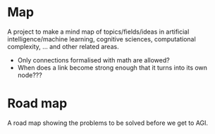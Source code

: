 # Map

A project to make a mind map of topics/fields/ideas in artificial intelligence/machine learning, cognitive sciences, computational complexity, … and other related areas.

* Only connections formalised with math are allowed?
* When does a link become strong enough that it turns into its own node???



# Road map

A road map showing the problems to be solved before we get to AGI. 
